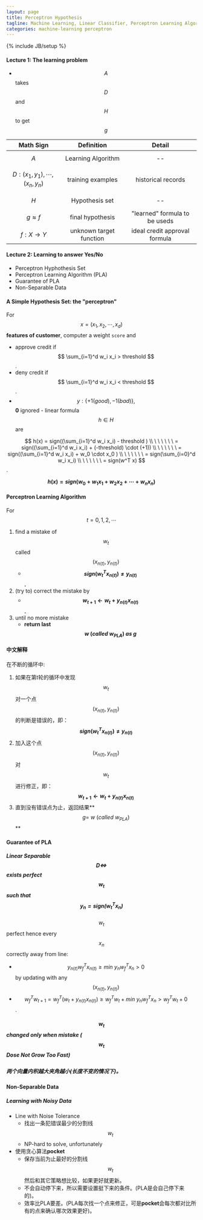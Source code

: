 ```yaml
---
layout: page
title: Perceptron Hypothesis
tagline: Machine Learning, Linear Classifier, Perceptron Learning Algorithm 
categories: machine-learning perceptron
---
```

{% include JB/setup %}

#### Lecture 1: The learning problem
- $$ A $$ takes $$ D $$ and $$ H $$ to get $$ g $$

| Math Sign | Definition | Detail |
|:--:|:--:|:--:|
| $$ A $$ | Learning Algorithm| -- |
| $$ D:(x_1, y_1), \cdots, (x_n, y_n) $$ |  training examples | historical records | 
| $$ H $$ | Hypothesis set | -- |
| $$ g \approx f $$ | final hypothesis | "learned" formula to be useds |
| $$ f: X \rightarrow Y $$ | unknown target function | ideal credit approval formula |

#### Lecture 2: Learning to answer **Yes/No**
- Perceptron Hyphothesis Set
- Perceptron Learning Algorithm (PLA)
- Guarantee of PLA
- Non-Separable Data

#### A Simple Hypothesis Set: the "perceptron"
For $$ x = (x_1, x_2, \cdots, x_d) $$ **features of customer**, computer a weight `score` and

- approve credit if $$ \sum_{i=1}^d w_i x_i > threshold $$.
- deny credit if $$ \sum_{i=1}^d w_i x_i <  threshold $$.
- $$ y : \{ +1(good), -1(bad) \}, $$ **0** ignored - linear formula $$ h \in H $$ are

$$
 h(x) = sign((\sum_{i=1}^d w_i x_i) - threshold ) \\
 \ \ \ \ \ \ = sign((\sum_{i=1}^d w_i x_i) + (-threshold) \cdot (+1)) \\
 \ \ \ \ \ \ = sign((\sum_{i=1}^d w_i x_i) + w_0 \cdot x_0 ) \\
 \ \ \ \ \ \ = sign(\sum_{i=0}^d w_i x_i) \\
 \ \ \ \ \ \ = sign(w^T x) 
$$.

**$$ h(x) = sign(w_0 + w_1x_1 + w_2x_2 + \cdots + w_nx_n) $$**

#### Perceptron Learning Algorithm
For $$ t = 0, 1, 2, \cdots $$

1. find a mistake of $$ w_t $$ called $$ (x_{n(t)}, y_{n(t)}) $$
    - **$$ sign(w_{t}^T x_{n(t)}) \neq y_{n(t)}$$.**
2. (try to) correct the mistake by
    - **$$ w_{t+1} \leftarrow w_{t} + y_{n(t)}x_{n(t)} $$.**
3. until no more mistake
    - **return last $$ w \ (called \ w_{PLA}) \ as \  g$$**

#### 中文解释
在不断的循环中:
 
1. 如果在第t轮的循环中发现$$ w_t $$对一个点$$ (x_{n(t)}, y_{n(t)}) $$的判断是错误的，即：**$$ sign(w_{t}^T x_{n(t)}) \neq y_{n(t)}$$**
2. 加入这个点$$ (x_{n(t)}, y_{n(t)}) $$对$$ w_t $$进行修正，即：**$$ w_{t+1} \leftarrow w_{t} + y_{n(t)}x_{n(t)} $$**
3. 直到没有错误点为止，返回结果**$$g = \ w \ (called \ w_{PLA})$$**

#### Guarantee of PLA

##### Linear Separable $$ D \Leftrightarrow $$ **exists perfect** $$w_t$$ such that **$$y_n = sign(w_t^T x_n)$$**  
$$w_t$$ perfect hence every $$x_n$$ correctly away from line:

- $$ y_{n(t)} w_f^T x_{n(t)} \ge  min \ y_n w_f^T x_n > 0 $$ by updating with any $$ (x_{n(t)}, y_{n(t)}) $$
- $$ w_f^T w_{t+1} = w_f^T(w_t + y_{n(t)} x_{n(t)}) \ge w_f^T w_t + min \ y_n w_f^T x_n > w_f^T w_t + 0 $$.

##### $$w_t$$ changed only when mistake ($$ w_t $$ Dose Not Grow Too Fast)

##### 两个向量内积越大夹角越小(长度不变的情况下)。

#### Non-Separable Data

##### Learning with **Noisy Data**
- Line with Noise Tolerance
    + 找出一条犯错误最少的分割线$$w_t$$
    + NP-hard to solve, unfortunately
- 使用贪心算法**pocket**
    + 保存当前为止最好的分割线$$w_t$$然后和其它策略想比较，如果更好就更新。
    + 不会自动停下来，所以需要设置挺下来的条件。(PLA是会自己停下来的)。
    + 效率比PLA要差。(PLA每次找一个点来修正，可是**pocket**会每次都对比所有的点来确认哪次效果更好)。
